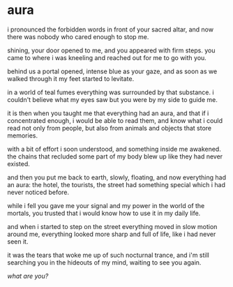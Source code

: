 # aura

i pronounced the forbidden words
in front of your sacred altar,
and now there was nobody who cared
enough to stop me.

shining, your door opened to me,
and you appeared with firm steps.
you came to where i was kneeling
and reached out for me to go with you.

behind us a portal opened,
intense blue as your gaze,
and as soon as we walked through it
my feet started to levitate.

in a world of teal fumes
everything was surrounded by that substance.
i couldn't believe what my eyes saw
but you were by my side to guide me.

it is then when you taught me that everything had an aura,
and that if i concentrated enough, i would be able to read them,
and know what i could read not only from people,
but also from animals and objects that store memories.

with a bit of effort i soon understood,
and something inside me awakened.
the chains that recluded some part of my body
blew up like they had never existed.

and then you put me back to earth,
slowly, floating, and now everything had an aura:
the hotel, the tourists, the street had something special
which i had never noticed before.

while i fell you gave me your signal
and my power in the world of the mortals,
you trusted that i would know how to use it
in my daily life.

and when i started to step on the street
everything moved in slow motion around me,
everything looked more sharp and full of life,
like i had never seen it.

it was the tears that woke me up
of such nocturnal trance, and i'm still searching you
in the hideouts of my mind,
waiting to see you again.

*what are you?*
